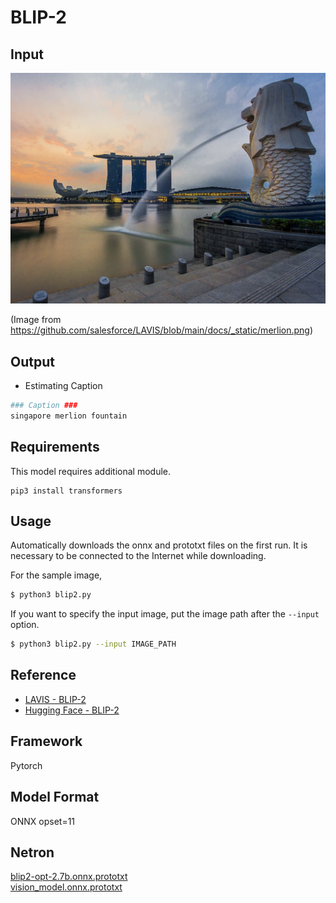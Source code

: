 # BLIP-2

## Input

![Input](merlion.png)

(Image from https://github.com/salesforce/LAVIS/blob/main/docs/_static/merlion.png)

## Output

- Estimating Caption
```bash
### Caption ###
singapore merlion fountain
```

## Requirements

This model requires additional module.

```
pip3 install transformers
```

## Usage
Automatically downloads the onnx and prototxt files on the first run.
It is necessary to be connected to the Internet while downloading.

For the sample image,
```bash
$ python3 blip2.py
```

If you want to specify the input image, put the image path after the `--input` option.  
```bash
$ python3 blip2.py --input IMAGE_PATH
```

## Reference

- [LAVIS - BLIP-2](https://github.com/salesforce/LAVIS/tree/main/projects/blip2)
- [Hugging Face - BLIP-2](https://huggingface.co/spaces/Salesforce/BLIP2)

## Framework

Pytorch

## Model Format

ONNX opset=11

## Netron

[blip2-opt-2.7b.onnx.prototxt](https://netron.app/?url=https://storage.googleapis.com/ailia-models/blip2/blip2-opt-2.7b.onnx.prototxt)  
[vision_model.onnx.prototxt](https://netron.app/?url=https://storage.googleapis.com/ailia-models/blip2/vision_model.onnx.prototxt)
